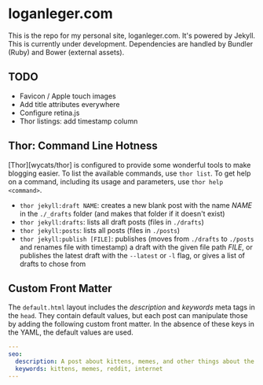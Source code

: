 # loganleger.com

This is the repo for my personal site, loganleger.com. It's powered by Jekyll. This is currently under development. Dependencies are handled by Bundler (Ruby) and Bower (external assets).

## TODO

- Favicon / Apple touch images
- Add title attributes everywhere
- Configure retina.js
- Thor listings: add timestamp column

## Thor: Command Line Hotness

[Thor][wycats/thor] is configured to provide some wonderful tools to make blogging easier. To list the available commands, use `thor list`. To get help on a command, including its usage and parameters, use `thor help <command>`.
  
- `thor jekyll:draft NAME`: creates a new blank post with the name *NAME* in the `./_drafts` folder (and makes that folder if it doesn't exist)
- `thor jekyll:drafts`: lists all draft posts (files in `./drafts`)
- `thor jekyll:posts`: lists all posts (files in `./posts`)
- `thor jekyll:publish [FILE]`: publishes (moves from `./drafts` to `./posts` and renames file with timestamp) a draft with the given file path *FILE*, or publishes the latest draft with the `--latest` or `-l` flag, or gives a list of drafts to chose from

## Custom Front Matter

The `default.html` layout includes the *description* and *keywords* meta tags in the `head`. They contain default values, but each post can manipulate those by adding the following custom front matter. In the absence of these keys in the YAML, the default values are used.

```yaml
---
seo:
  description: A post about kittens, memes, and other things about the internet.
  keywords: kittens, memes, reddit, internet
---
```